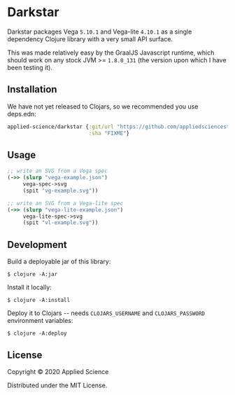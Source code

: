 # Darkstar

Darkstar packages Vega `5.10.1` and Vega-lite `4.10.1` as a single
dependency Clojure library with a very small API surface.

This was made relatively easy by the GraalJS Javascript runtime, which
should work on any stock JVM >= `1.8.0_131` (the version upon which I
have been testing it).

## Installation

We have not yet released to Clojars, so we recommended you use deps.edn:

``` clojure
applied-science/darkstar {:git/url "https://github.com/appliedsciencestudio/darkstar/"
                          :sha "FIXME"}
```

## Usage

``` clojure
;; write an SVG from a Vega spec
(->> (slurp "vega-example.json")
     vega-spec->svg
     (spit "vg-example.svg"))

;; write an SVG from a Vega-lite spec
(->> (slurp "vega-lite-example.json")
     vega-lite-spec->svg
     (spit "vl-example.svg"))
```

## Development 

Build a deployable jar of this library:

    $ clojure -A:jar

Install it locally:

    $ clojure -A:install

Deploy it to Clojars -- needs `CLOJARS_USERNAME` and `CLOJARS_PASSWORD` environment variables:

    $ clojure -A:deploy

## License

Copyright © 2020 Applied Science

Distributed under the MIT License.
